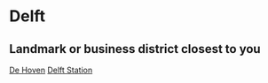 # Delft
## Landmark or business district closest to you
[De Hoven](dehoven_gm.html)    [Delft Station](delftStation_gm.html)
&nbsp;&nbsp;
